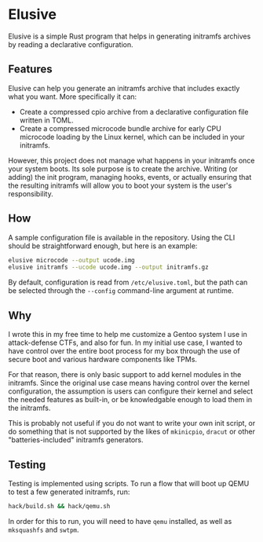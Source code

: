 # Elusive

Elusive is a simple Rust program that helps in generating initramfs archives by reading a declarative configuration.

## Features

Elusive can help you generate an initramfs archive that includes exactly what you want. More specifically it can:

- Create a compressed cpio archive from a declarative configuration file written in TOML.
- Create a compressed microcode bundle archive for early CPU microcode loading by the Linux kernel, which can be included in your initramfs.

However, this project does not manage what happens in your initramfs once your system boots. Its sole purpose is to create the archive. Writing (or adding) the init program, managing hooks, events, or actually ensuring that the resulting initramfs will allow you to boot your system is the user's responsibility.

## How

A sample configuration file is available in the repository. Using the CLI should be straightforward enough, but here is an example:

```sh
elusive microcode --output ucode.img
elusive initramfs --ucode ucode.img --output initramfs.gz
```

By default, configuration is read from `/etc/elusive.toml`, but the path can be selected through the `--config` command-line argument at runtime.

## Why

I wrote this in my free time to help me customize a Gentoo system I use in attack-defense CTFs, and also for fun. In my initial use case, I wanted to have control over the entire boot process for my box through the use of secure boot and various hardware components like TPMs.

For that reason, there is only basic support to add kernel modules in the initramfs. Since the original use case means having control over the kernel configuration, the assumption is users can configure their kernel and select the needed features as built-in, or be knowledgable enough to load them in the initramfs.

This is probably not useful if you do not want to write your own init script, or do something that is not supported by the likes of `mkinicpio`, `dracut` or other "batteries-included" initramfs generators.

## Testing

Testing is implemented using scripts. To run a flow that will boot up QEMU to test a few generated initramfs, run:

```sh
hack/build.sh && hack/qemu.sh
```

In order for this to run, you will need to have `qemu` installed, as well as `mksquashfs` and `swtpm`.
